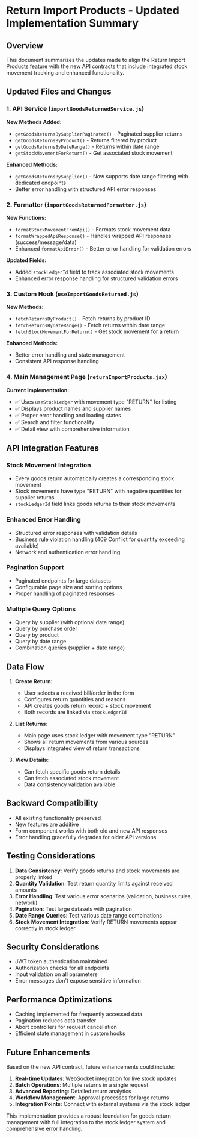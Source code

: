 # Return Import Products - Updated Implementation Summary

## Overview

This document summarizes the updates made to align the Return Import Products feature with the new API contracts that include integrated stock movement tracking and enhanced functionality.

## Updated Files and Changes

### 1. API Service (`importGoodsReturnedService.js`)

**New Methods Added:**

- `getGoodsReturnsBySupplierPaginated()` - Paginated supplier returns
- `getGoodsReturnsByProduct()` - Returns filtered by product
- `getGoodsReturnsByDateRange()` - Returns within date range
- `getStockMovementForReturn()` - Get associated stock movement

**Enhanced Methods:**

- `getGoodsReturnsBySupplier()` - Now supports date range filtering with dedicated endpoints
- Better error handling with structured API error responses

### 2. Formatter (`importGoodsReturnedFormatter.js`)

**New Functions:**

- `formatStockMovementFromApi()` - Formats stock movement data
- `formatWrappedApiResponse()` - Handles wrapped API responses (success/message/data)
- Enhanced `formatApiError()` - Better error handling for validation errors

**Updated Fields:**

- Added `stockLedgerId` field to track associated stock movements
- Enhanced error response handling for structured validation errors

### 3. Custom Hook (`useImportGoodsReturned.js`)

**New Methods:**

- `fetchReturnsByProduct()` - Fetch returns by product ID
- `fetchReturnsByDateRange()` - Fetch returns within date range
- `fetchStockMovementForReturn()` - Get stock movement for a return

**Enhanced Methods:**

- Better error handling and state management
- Consistent API response handling

### 4. Main Management Page (`returnImportProducts.jsx`)

**Current Implementation:**

- ✅ Uses `useStockLedger` with movement type "RETURN" for listing
- ✅ Displays product names and supplier names
- ✅ Proper error handling and loading states
- ✅ Search and filter functionality
- ✅ Detail view with comprehensive information

## API Integration Features

### Stock Movement Integration

- Every goods return automatically creates a corresponding stock movement
- Stock movements have type "RETURN" with negative quantities for supplier returns
- `stockLedgerId` field links goods returns to their stock movements

### Enhanced Error Handling

- Structured error responses with validation details
- Business rule violation handling (409 Conflict for quantity exceeding available)
- Network and authentication error handling

### Pagination Support

- Paginated endpoints for large datasets
- Configurable page size and sorting options
- Proper handling of paginated responses

### Multiple Query Options

- Query by supplier (with optional date range)
- Query by purchase order
- Query by product
- Query by date range
- Combination queries (supplier + date range)

## Data Flow

1. **Create Return**:

   - User selects a received bill/order in the form
   - Configures return quantities and reasons
   - API creates goods return record + stock movement
   - Both records are linked via `stockLedgerId`

2. **List Returns**:

   - Main page uses stock ledger with movement type "RETURN"
   - Shows all return movements from various sources
   - Displays integrated view of return transactions

3. **View Details**:
   - Can fetch specific goods return details
   - Can fetch associated stock movement
   - Data consistency validation available

## Backward Compatibility

- All existing functionality preserved
- New features are additive
- Form component works with both old and new API responses
- Error handling gracefully degrades for older API versions

## Testing Considerations

1. **Data Consistency**: Verify goods returns and stock movements are properly linked
2. **Quantity Validation**: Test return quantity limits against received amounts
3. **Error Handling**: Test various error scenarios (validation, business rules, network)
4. **Pagination**: Test large datasets with pagination
5. **Date Range Queries**: Test various date range combinations
6. **Stock Movement Integration**: Verify RETURN movements appear correctly in stock ledger

## Security Considerations

- JWT token authentication maintained
- Authorization checks for all endpoints
- Input validation on all parameters
- Error messages don't expose sensitive information

## Performance Optimizations

- Caching implemented for frequently accessed data
- Pagination reduces data transfer
- Abort controllers for request cancellation
- Efficient state management in custom hooks

## Future Enhancements

Based on the new API contract, future enhancements could include:

1. **Real-time Updates**: WebSocket integration for live stock updates
2. **Batch Operations**: Multiple returns in a single request
3. **Advanced Reporting**: Detailed return analytics
4. **Workflow Management**: Approval processes for large returns
5. **Integration Points**: Connect with external systems via the stock ledger

This implementation provides a robust foundation for goods return management with full integration to the stock ledger system and comprehensive error handling.
